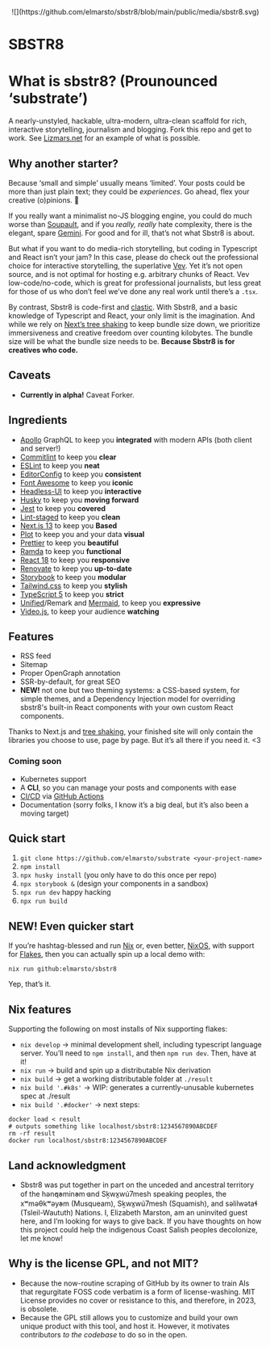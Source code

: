 <center>
  ![](https://github.com/elmarsto/sbstr8/blob/main/public/media/sbstr8.svg)
</center>

# SBSTR8

# What is sbstr8? (Prounounced ‘substrate’)

 A nearly-unstyled, hackable, ultra-modern, ultra-clean scaffold for rich, interactive storytelling, journalism and blogging. Fork this repo and get to work. See [Lizmars.net](https://lizmars.net) for an example of what is possible.

## Why another starter?

Because ‘small and simple’ usually means ‘limited’. Your posts could be more than just plain text; they could be *experiences*. Go ahead, flex your creative (o)pinions. 🪽

If you really want a minimalist no-JS blogging engine, you could do much worse than [Soupault](https://soupault.app), and if you *really, really* hate complexity, there is the elegant, spare [Gemini](https://gemini.circumlunar.space). For good and for ill, that’s not what Sbstr8 is about.

But what if you want to do media-rich storytelling, but coding in Typescript and React isn’t your jam? In this case, please do check out the professional choice for interactive storytelling, the superlative [Vev](https://vev.design). Yet it’s not open source, and is not optimal for hosting e.g. arbitrary chunks of React. Vev low-code/no-code, which is great for professional journalists, but less great for those of us who don’t feel we’ve done any real work until there’s a `.tsx`.

By contrast, Sbstr8 is code-first and [clastic](https://en.wiktionary.org/wiki/clastic). With Sbstr8, and a basic knowledge of Typescript and React, your only limit is the imagination. And while we rely on [Next’s tree shaking](https://nextjs.org/blog/next-10-2) to keep bundle size down, we prioritize immersiveness and creative freedom over counting kilobytes. The bundle size will be what the bundle size needs to be. **Because Sbstr8 is for creatives who code.**

## Caveats

  - **Currently in alpha!** Caveat Forker.

## Ingredients

 - [Apollo](https://www.apollographql.com) GraphQL to keep you **integrated** with modern APIs (both client and server!)
 - [Commitlint](https://commitlint.js.org) to keep you **clear**
 - [ESLint](https://eslint.org) to keep you **neat**
 - [EditorConfig](https://editorconfig.org/) to keep you **consistent**
 - [Font Awesome](https://fontawesome.com/) to keep you **iconic**
 - [Headless-UI](https://headlessui.com) to keep you **interactive**
 - [Husky](https://typicode.github.io/husky/#/) to keep you **moving forward**
 - [Jest](https://jestjs.io/) to keep you **covered**
 - [Lint-staged](https://github.com/okonet/lint-staged) to keep you **clean**
 - [Next.js 13](https://nextjs.org) to keep you **Based**
 - [Plot](https://observablehq.com/plot) to keep you and your data **visual**
 - [Prettier](https://prettier.io) to keep you **beautiful**
 - [Ramda](https://ramdajs.com/) to keep you **functional**
 - [React 18](https://react.dev) to keep you **responsive**
 - [Renovate](https://mend.io) to keep you **up-to-date**
 - [Storybook](https://storybook.js.org) to keep you **modular**
 - [Tailwind.css](https://tailwindcss.com) to keep you **stylish**
 - [TypeScript 5](https://typescriptlang.org) to keep you **strict**
 - [Unified](https://unifiedjs.org)/Remark and [Mermaid](https://mermaid.js.org), to keep you **expressive**
 - [Video.js](https://videojs.com), to keep your audience **watching**

## Features
 - RSS feed
 - Sitemap
 - Proper OpenGraph annotation
 - SSR-by-default, for great SEO
 - **NEW!** not one but two theming systems: a CSS-based system, for simple themes, and a Dependency Injection model for overriding sbstr8's built-in React components with your own custom React components.


Thanks to Next.js and [tree shaking](https://en.wikipedia.org/wiki/Tree_shaking), your finished site will only contain the libraries you choose to use, page by page. But it’s all there if you need it. <3

### Coming soon
 - Kubernetes support
 - A **CLI**, so you can manage your posts and components with ease
 - [CI/CD](https://github.blog/2022-02-02-build-ci-cd-pipeline-github-actions-four-steps/) via [GitHub Actions](https://github.com/features/actions)
 - Documentation (sorry folks, I know it’s a big deal, but it’s also been a moving target)


## Quick start
 1. `git clone https://github.com/elmarsto/substrate <your-project-name>`
 2. `npm install`
 3. `npx husky install` (you only have to do this once per repo)
 4. `npx storybook &` (design your components in a sandbox)
 5. `npx run dev` happy hacking
 6. `npx run build`

## NEW! Even quicker start

If you’re hashtag-blessed and run [Nix](//nix.dev) or, even better, [NixOS](https://nixos.org), with support for [Flakes](https://nixos.wiki/wiki/Flakes), then you can actually spin up a local demo with:

`nix run github:elmarsto/sbstr8`

Yep, that’s it.

## Nix features

Supporting the following on most installs of Nix supporting flakes:

 - `nix develop` -> minimal development shell, including typescript language server. You’ll need to `npm install`, and then `npm run dev`. Then, have at it!
 - `nix run` -> build and spin up a distributable Nix derivation
 - `nix build` -> get a working distributable folder at `./result`
 - `nix build '.#k8s'` -> WIP: generates a currently-unusable kubernetes spec at ./result
 - `nix build '.#docker'` -> next steps:
 ```
docker load < result
# outputs something like localhost/sbstr8:1234567890ABCDEF
rm -rf result
docker run localhost/sbstr8:1234567890ABCDEF
```

## Land acknowledgment

 - Sbstr8 was put together in part on the unceded and ancestral territory of the hən̓q̓əmin̓əm̓ and Sḵwx̱wú7mesh speaking peoples, the xʷməθkʷəy̓əm (Musqueam), Sḵwx̱wú7mesh (Squamish), and səlilwətaɬ (Tsleil-Waututh) Nations. I, Elizabeth Marston, am an uninvited guest here, and I’m looking for ways to give back. If you have thoughts on how this project could help the indigenous Coast Salish peoples decolonize, let me know!

## Why is the license GPL, and not MIT?

 - Because the now-routine scraping of GitHub by its owner to train AI‌s that regurgitate FOSS‌ code verbatim is a form of license-washing. MIT‌ License provides no cover or resistance to this, and therefore, in 2023, is obsolete.
 - Because the GPL still allows you to customize and build your own unique product with this tool, and host it. However, it motivates contributors *to the codebase* to do so in the open.
